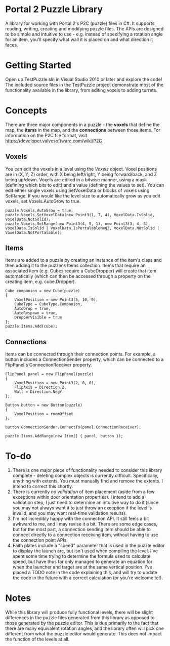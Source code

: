 # Portal 2 Puzzle Library

A library for working with Portal 2's P2C (puzzle) files in C#. It supports reading, writing, creating and modifying puzzle files. The APIs are designed to be simple and intuitive to use - e.g. instead of specifying a rotation angle for an item, you'll specify what wall it is placed on and what direction it faces.

# Getting Started

Open up TestPuzzle.sln in Visual Studio 2010 or later and explore the code! The included source files in the TestPuzzle project demonstrate most of the functionality available in the library, from editing voxels to adding turrets.

# Concepts

There are three major components in a puzzle - the **voxels** that define the map, the **items** in the map, and the **connections** between those items. For information on the P2C file format, visit https://developer.valvesoftware.com/wiki/P2C.

## Voxels

You can edit the voxels in a level using the *Voxels* object. Voxel positions are in (X, Y, Z) order, with X being left/right, Y being forward/back, and Z being up/down. Voxels are edited in a bitwise manner, using a mask (defining which bits to edit) and a value (defining the values to set). You can edit either single voxels using SetVoxelData or blocks of voxels using SetRange. If you would like the level size to automatically grow as you edit voxels, set Voxels.AutoGrow to true.

```
puzzle.Voxels.AutoGrow = true;
puzzle.Voxels.SetVoxelData(new Point3(1, 7, 4), VoxelData.IsSolid, VoxelData.NotSolid);
puzzle.Voxels.SetRange(new Point3(4, 5, 1), new Point3(3, 4, 3), VoxelData.IsSolid | VoxelData.IsPortalableNegZ, VoxelData.NotSolid | VoxelData.NotPortalable);
```

## Items

Items are added to a puzzle by creating an instance of the item's class and then adding it to the puzzle's Items collection. Items that require an associated item (e.g. Cubes require a CubeDropper) will create that item automatically (which can then be accessed through a property on the creating item, e.g. cube.Dropper).

```
Cube companion = new Cube(puzzle)
{
	VoxelPosition = new Point3(5, 10, 0),
	CubeType = CubeType.Companion,
	AutoDrop = true,
	AutoRespawn = true,
	DropperVisible = true
};
puzzle.Items.Add(cube);
```

## Connections

Items can be connected through their connection points. For example, a button includes a ConnectionSender property, which can be connected to a FlipPanel's ConnectionReceiver property.

```
FlipPanel panel = new FlipPanel(puzzle)
{
	VoxelPosition = new Point3(2, 0, 0),
	FlipAxis = Direction.Z,
	Wall = Direction.NegY
};

Button button = new Button(puzzle)
{
	VoxelPosition = roomOffset
};

button.ConnectionSender.ConnectTo(panel.ConnectionReceiver);

puzzle.Items.AddRange(new Item[] { panel, button });
```

# To-do

1. There is one major piece of functionality needed to consider this library complete - deleting complex objects is currently difficult. Specifically, anything with extents. You must manually find and remove the extents. I intend to correct this shortly.
2. There is currently *no validation* of item placement (aside from a few exceptions within door orientation properties). I intend to add a validation step, I just need to determine an intuitive way to do it (since you may not always want it to just throw an exception if the level is invalid, and you may want real-time validation results).
3. I'm not incredibly happy with the connection API. It still feels a bit awkward to me, and I may revise it a bit. There are some edge cases, but for the most part, a connection sending item should be able to connect directly to a connection receiving item, without having to use the connection point APIs.
4. Faith plates include a "speed" parameter that is used in the puzzle editor to display the launch arc, but isn't used when compiling the level. I've spent some time trying to determine the formula used to calculate speed, but have thus far only managed to generate an equation for when the launcher and target are at the same vertical position. I've placed a TODO note in the code explaining this, and will try to update the code in the future with a correct calculation (or you're welcome to!).

# Notes

While this library will produce fully functional levels, there will be slight differences in the puzzle files generated from this library as opposed to those generated by the puzzle editor. This is due primarily to the fact that there are many equivalent rotation angles, and the library often will pick one different from what the puzzle editor would generate. This does not impact the function of the levels at all.